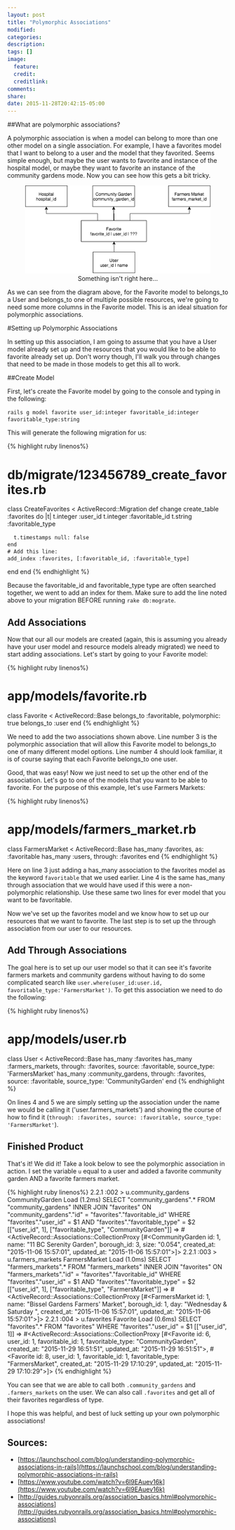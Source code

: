 ```yaml
---
layout: post
title: "Polymorphic Associations"
modified:
categories:
description:
tags: []
image:
  feature:
  credit:
  creditlink:
comments:
share:
date: 2015-11-28T20:42:15-05:00
---
```

##What are polymorphic associations?

A polymorphic association is when a model can belong to more than one other model on a single association. For example, I have a favorites model that I want to belong to a user and the model that they favorited. Seems simple enough, but maybe the user wants to favorite and instance of the hospital model, or maybe they want to favorite an instance of the community gardens mode. Now you can see how this gets a bit tricky.

<figure align='center'>
  <img src='/images/2015-11-28-polymorphic/polymorphic1.png' title='Before you set up a polymorphic association' alt_text=''><br>
  <figcap>Something isn't right here...</figcap>
</figure>

As we can see from the diagram above, for the Favorite model to belongs_to a User and belongs_to one of multiple possible resources, we're going to need some more columns in the Favorite model. This is an ideal situation for polymorphic associations.

#Setting up Polymorphic Associations

In setting up this association, I am going to assume that you have a User model already set up and the resources that you would like to be able to favorite already set up. Don't worry though, I'll walk you through changes that need to be made in those models to get this all to work.

##Create Model

First, let's create the Favorite model by going to the console and typing in the following:
```
rails g model favorite user_id:integer favoritable_id:integer favoritable_type:string
```

This will generate the following migration for us:

{% highlight ruby linenos%}
# db/migrate/123456789_create_favorites.rb
class CreateFavorites < ActiveRecord::Migration
  def change
    create_table :favorites do |t|
      t.integer :user_id
      t.integer :favoritable_id
      t.string :favoritable_type

      t.timestamps null: false
    end
    # Add this line:
    add_index :favorites, [:favoritable_id, :favoritable_type]
  end
end
{% endhighlight %}

Because the favoritable_id and favoritable_type type are often searched together, we went to add an index for them. Make sure to add the line noted above to your migration BEFORE running `rake db:mograte`.

## Add Associations

Now that our all our models are created (again, this is assuming you already have your user model and resource models already migrated) we need to start adding associations. Let's start by going to your Favorite model:

{% highlight ruby linenos%}
# app/models/favorite.rb
class Favorite < ActiveRecord::Base
  belongs_to :favoritable, polymorphic: true
  belongs_to :user
end
{% endhighlight %}

We need to add the two associations shown above. Line number 3 is the polymorphic association that will allow this Favorite model to belongs_to one of many different model options. Line number 4 should look familiar, it is of course saying that each Favorite belongs_to one user.

Good, that was easy! Now we just need to set up the other end of the association. Let's go to one of the models that you want to be able to favorite. For the purpose of this example, let's use Farmers Markets:

{% highlight ruby linenos%}
# app/models/farmers_market.rb
class FarmersMarket < ActiveRecord::Base
  has_many :favorites, as: :favoritable
  has_many :users, through: :favorites
end
{% endhighlight %}

Here on line 3 just adding a has_many association to the favorites model as the keyword `favoritable` that we used earlier. Line 4 is the same has_many through association that we would have used if this were a non-polymorphic relationship. Use these same two lines for ever model that you want to be favoritable.

Now we've set up the favorites model and we know how to set up our resources that we want to favorite. The last step is to set up the through association from our user to our resources.

## Add Through Associations

The goal here is to set up our user model so that it can see it's favorite farmers markets and community gardens without having to do some complicated search like `user.where(user_id:user.id, favoritable_type:'FarmersMarket')`. To get this association we need to do the following:

{% highlight ruby linenos%}
# app/models/user.rb
class User < ActiveRecord::Base
  has_many :favorites
  has_many :farmers_markets, through: :favorites, source: :favoritable, source_type: 'FarmersMarket'
  has_many :community_gardens, through: :favorites, source: :favoritable, source_type: 'CommunityGarden'
end
{% endhighlight %}

On lines 4 and 5 we are simply setting up the association under the name we would be calling it ('user.farmers_markets') and showing the course of how to find it (`through: :favorites, source: :favoritable, source_type: 'FarmersMarket'`).

## Finished Product

That's it! We did it! Take a look below to see the polymorphic association in action. I set the variable `u` equal to a user and added a favorite community garden AND a favorite farmers market.

{% highlight ruby linenos%}
2.2.1 :002 > u.community_gardens
  CommunityGarden Load (1.2ms)  SELECT "community_gardens".* FROM "community_gardens" INNER JOIN "favorites" ON "community_gardens"."id" = "favorites"."favoritable_id" WHERE "favorites"."user_id" = $1 AND "favorites"."favoritable_type" = $2  [["user_id", 1], ["favoritable_type", "CommunityGarden"]]
 => #<ActiveRecord::Associations::CollectionProxy [#<CommunityGarden id: 1, name: "11 BC Serenity Garden", borough_id: 3, size: "0.054", created_at: "2015-11-06 15:57:01", updated_at: "2015-11-06 15:57:01">]>
2.2.1 :003 > u.farmers_markets
  FarmersMarket Load (1.0ms)  SELECT "farmers_markets".* FROM "farmers_markets" INNER JOIN "favorites" ON "farmers_markets"."id" = "favorites"."favoritable_id" WHERE "favorites"."user_id" = $1 AND "favorites"."favoritable_type" = $2  [["user_id", 1], ["favoritable_type", "FarmersMarket"]]
 => #<ActiveRecord::Associations::CollectionProxy [#<FarmersMarket id: 1, name: "Bissel Gardens Farmers' Market", borough_id: 1, day: "Wednesday & Saturday ", created_at: "2015-11-06 15:57:01", updated_at: "2015-11-06 15:57:01">]>
2.2.1 :004 > u.favorites
  Favorite Load (0.6ms)  SELECT "favorites".* FROM "favorites" WHERE "favorites"."user_id" = $1  [["user_id", 1]]
 => #<ActiveRecord::Associations::CollectionProxy [#<Favorite id: 6, user_id: 1, favoritable_id: 1, favoritable_type: "CommunityGarden", created_at: "2015-11-29 16:51:51", updated_at: "2015-11-29 16:51:51">, #<Favorite id: 8, user_id: 1, favoritable_id: 1, favoritable_type: "FarmersMarket", created_at: "2015-11-29 17:10:29", updated_at: "2015-11-29 17:10:29">]>
{% endhighlight %}

You can see that we are able to call both `.community_gardens` and `.farmers_markets` on the user. We can also call `.favorites` and get all of their favorites regardless of type.

I hope this was helpful, and best of luck setting up your own polymorphic associations!

## Sources:
 - [https://launchschool.com/blog/understanding-polymorphic-associations-in-rails](https://launchschool.com/blog/understanding-polymorphic-associations-in-rails)
 - [https://www.youtube.com/watch?v=6l9EAuev16k](https://www.youtube.com/watch?v=6l9EAuev16k)
 - [http://guides.rubyonrails.org/association_basics.html#polymorphic-associations](http://guides.rubyonrails.org/association_basics.html#polymorphic-associations)
